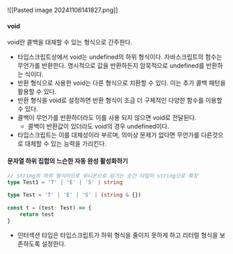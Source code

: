 ![[Pasted image 20241106141827.png]]

#### void

void란 콜백을 대체할 수 있는 형식으로 간주한다.

- 타입스크립트상에서 void는 undefined의 하위 형식이다. 자바스크립트의 함수는 무언가를 반환한다. 명시적으로 값을 반환하든지 암묵적으로 undefined를 반환하는 식이다.
- 반환 형식으로 사용한 void는 다른 형식으로 치환할 수 있다. 이는 추가 콜백 패턴을 활용할 수 있다.
- 반환 형식을 void로 설정하면 반환 형식이 조금 더 구체적인 다양한 함수를 이용할 수 있다.
- 콜백이 무언가를 반환하더라도 이를 사용 되지 않으면 void로 전달된다.
	- 콜백이 반환값이 있더라도 void의 경우 undefined이다.
- 타입스크립트는 이를 대체성이라 부르며, 의미상 문제가 없다면 무언가를 다른것으로 대체할 수 있는 능력을 가리킨다.

#### 문자열 하위 집합의 느슨한 자동 완성 활성화하기

``` ts
// string의 하위 형식이므로 유니온으로 담기는 순간 타입이 string으로 확장
type Test1 = 'T' | 'E' | 'S' | string   

type Test = 'T' | 'E' | 'S' | (string & {})  
  
const t = (test: Test) => {  
	return test  
}

```

- 인터섹션 타입은 타입스크립트가 하위 형식을 줄이지 못하게 하고 리터럴 형식을 보존하도록 설정한다.